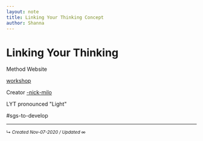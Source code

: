 ```yaml
---
layout: note
title: Linking Your Thinking Concept
author: Shanna
---
```



# Linking Your Thinking
Method
Website

[workshop](https://www.linkingyourthinking.com/)

Creator [-nick-milo](../../zk-public/-nick-milo.md)

LYT pronounced "Light"

#sgs-to-develop 

------------------------
<small>↳ <i>Created Nov-07-2020 / Updated ∞ </i></small>